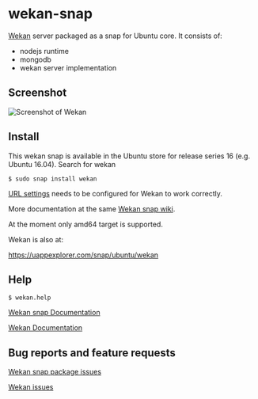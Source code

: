# wekan-snap

[Wekan](https://wekan.github.io) server packaged as a snap for Ubuntu core. It consists of:
  - nodejs runtime
  - mongodb
  - wekan server implementation

## Screenshot

![Screenshot of Wekan][screenshot]

## Install

This wekan snap is available in the Ubuntu store for release series 16 (e.g. Ubuntu 16.04). Search for wekan

```
$ sudo snap install wekan
```

[URL settings](https://github.com/wekan/wekan-snap/wiki/Install) needs to be
configured for Wekan to work correctly.

More documentation at the same [Wekan snap wiki](https://github.com/wekan/wekan-snap/wiki).

At the moment only amd64 target is supported.

Wekan is also at:

https://uappexplorer.com/snap/ubuntu/wekan

## Help

```
$ wekan.help
```

[Wekan snap Documentation](https://github.com/wekan/wekan-snap/wiki)

[Wekan Documentation](https://github.com/wekan/wekan/wiki)

## Bug reports and feature requests

[Wekan snap package issues](https://github.com/wekan/wekan-snap/issues)

[Wekan issues](https://github.com/wekan/wekan/issues)

[screenshot]: https://wekan.github.io/screenshot.png
